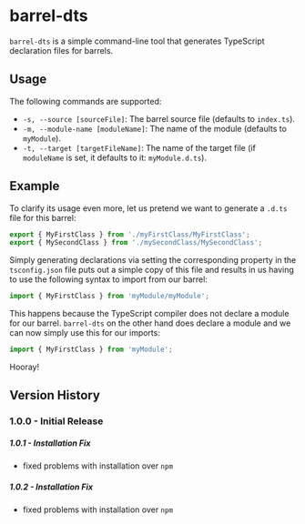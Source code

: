 # barrel-dts

`barrel-dts` is a simple command-line tool that generates TypeScript declaration files for barrels.

## Usage

The following commands are supported:
- `-s, --source [sourceFile]`: The barrel source file (defaults to `index.ts`).
- `-m, --module-name [moduleName]`: The name of the module (defaults to `myModule`).
- `-t, --target [targetFileName]`: The name of the target file (if `moduleName` is set, it defaults to it: `myModule.d.ts`).

## Example

To clarify its usage even more, let us pretend we want to generate a `.d.ts` file for this barrel: 

```typescript
export { MyFirstClass } from './myFirstClass/MyFirstClass';
export { MySecondClass } from './mySecondClass/MySecondClass';
```

Simply generating declarations via setting the corresponding property in the `tsconfig.json` file puts out a simple copy of this file and results in us having to use the following syntax to import from our barrel:

```typescript
import { MyFirstClass } from 'myModule/myModule';
```

This happens because the TypeScript compiler does not declare a module for our barrel. `barrel-dts` on the other hand does declare a module and we can now simply use this for our imports:

```typescript
import { MyFirstClass } from 'myModule';
```

Hooray!

## Version History

### 1.0.0 - Initial Release

##### 1.0.1 - Installation Fix

- fixed problems with installation over `npm`

##### 1.0.2 - Installation Fix

- fixed problems with installation over `npm`